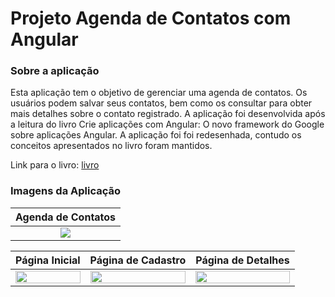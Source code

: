 # Projeto Agenda de Contatos com Angular

### Sobre a aplicação
Esta aplicação tem o objetivo de gerenciar uma agenda de contatos. Os usuários podem salvar seus contatos, bem como os consultar para obter mais detalhes sobre o contato registrado.
A aplicação foi desenvolvida após a leitura do livro Crie aplicações com Angular: O novo framework do Google sobre aplicações Angular. A aplicação foi foi redesenhada, contudo os conceitos apresentados no livro foram mantidos.  

Link para o livro: [livro](https://books.google.com.br/books?id=GN7QDgAAQBAJ)

### Imagens da Aplicação

|                      Agenda de Contatos                      |
| :----------------------------------------------------------: |
| ![](https://images2.imgbox.com/30/1e/UdkwFveG_o.gif) |



|                        Página Inicial                        |                      Página de Cadastro                      |                      Página de Detalhes                      |
| :----------------------------------------------------------: | :----------------------------------------------------------: | :----------------------------------------------------------: |
| <img src="https://images2.imgbox.com/a7/3d/wgs6LjTF_o.png" width="100%"> | <img src="https://images2.imgbox.com/16/6f/aXlnxuEs_o.png" width="100%"> | <img src="https://images2.imgbox.com/16/82/xUTVKdNq_o.png" width="100%"> |

